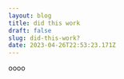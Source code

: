```yaml
---
layout: blog
title: did this work
draft: false
slug: did-this-work?
date: 2023-04-26T22:53:23.171Z
---
```

oooo